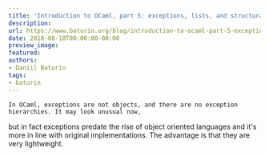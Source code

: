 ```yaml
---
title: 'Introduction to OCaml, part 5: exceptions, lists, and structural recursion'
description:
url: https://www.baturin.org/blog/introduction-to-ocaml-part-5-exceptions-lists-and-structural-recursion
date: 2018-08-18T00:00:00-00:00
preview_image:
featured:
authors:
- Daniil Baturin
tags:
- baturin
---
```



    In OCaml, exceptions are not objects, and there are no exception hierarchies. It may look unusual now,
but in fact exceptions predate the rise of object oriented languages and it's more in line with original
implementations. The advantage is that they are very lightweight.
    
